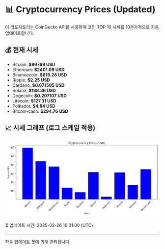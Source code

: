 
# 📊 Cryptocurrency Prices (Updated)

이 리포지토리는 CoinGecko API를 사용하여 코인 TOP 10 시세를 10분가격으로 자동 업데이트합니다.

## 💰 현재 시세
- Bitcoin: **$86769 USD**
- Ethereum: **$2401.09 USD**
- Binancecoin: **$619.28 USD**
- Ripple: **$2.25 USD**
- Cardano: **$0.671505 USD**
- Solana: **$138.36 USD**
- Dogecoin: **$0.207107 USD**
- Litecoin: **$127.31 USD**
- Polkadot: **$4.84 USD**
- Bitcoin-cash: **$294.76 USD**

## 📈 시세 그래프 (로그 스케일 적용)
![Crypto Prices](crypto_prices.png)

⏳ 업데이트 시간: 2025-02-26 16:31:00 (UTC)

---
자동 업데이트 봇에 의해 관리됩니다.
